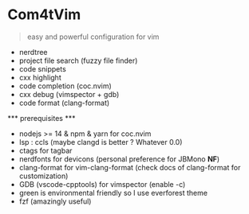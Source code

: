 # Com4tVim
> easy and powerful configuration for vim

- nerdtree
- project file search (fuzzy file finder)
- code snippets
- cxx highlight
- code completion (coc.nvim)
- cxx debug (vimspector + gdb)
- code format (clang-format)

*** prerequisites ***

- nodejs >= 14 & npm & yarn for coc.nvim
- lsp : ccls (maybe clangd is better ? Whatever 0.0)
- ctags for tagbar
- nerdfonts for devicons (personal preference for JBMono **NF**)
- clang-format for vim-clang-format (check docs of clang-format for customization)
- GDB (vscode-cpptools) for vimspector (enable -c)
- green is environmental friendly so I use everforest theme 
- fzf (amazingly useful)

